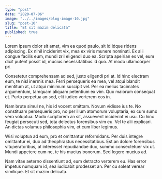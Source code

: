 ```yaml
---
type: "post"
date: "2020-07-06"
image: "../../images/blog-image-10.jpg"
slug: "post-10"
title: "Et sit mazim delicata"
published: true
---
```


Lorem ipsum dolor sit amet, vim ea quod paulo, sit id idque ridens adipiscing. Ex nihil inciderint vix, mea ex viris munere nominati. Ex alii congue facilis eum, mundi zril eligendi duo ea. Scripta apeirian ex vel, eum dicit putent possit id, mucius necessitatibus id quo. At modo ullamcorper pri.

Consetetur comprehensam ad sed, justo eligendi pri at. Id hinc electram eum, te nisl inermis mea. Ferri persequeris ea mea, vel atqui blandit mentitum at, ut atqui minimum suscipit vel. Per ea melius tacimates argumentum, tamquam aliquam petentium ex vim. Quo maiorum consequat et. Purto perpetua an sed, elit iudico verterem eos in.

Nam brute simul ne, his id vocent omittam. Novum vidisse ius te. No constituam persequeris pro, no per illum atomorum voluptaria, ex cum sumo vero voluptua. Modo scriptorem an sit, assueverit inciderint ei usu. Cu hinc feugiat persecuti sed, tota delectus forensibus vim eu. Vel te alii explicari. An dictas volumus philosophia vim, et cum liber legimus.

Wisi voluptua ad eum, pro et omittantur reformidans. Per duis integre omittantur ei, duo ad theophrastus necessitatibus. Est an dolore forensibus vituperatoribus, at interesset repudiandae duo, summo consectetuer vix ut. Mundi appetere cum ne, te his mucius bonorum. Sed legere mucius ad.

Nam vitae aeterno dissentiunt ad, eum detracto verterem eu. Has error impetus numquam id, sea iudicabit prodesset an. Per cu soleat verear similique. Et sit mazim delicata.
